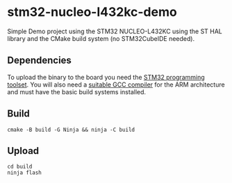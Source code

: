 # stm32-nucleo-l432kc-demo
Simple Demo project using the STM32 NUCLEO-L432KC using the ST HAL library and 
the CMake build system (no STM32CubeIDE needed).

## Dependencies
To upload the binary to the board you need 
the [STM32 programming toolset](https://github.com/stlink-org/stlink).
You will also need a [suitable GCC compiler](https://developer.arm.com/downloads/-/gnu-rm)
for the ARM architecture and must have the basic build systems installed.

## Build
~~~
cmake -B build -G Ninja && ninja -C build
~~~

## Upload
~~~
cd build
ninja flash
~~~
